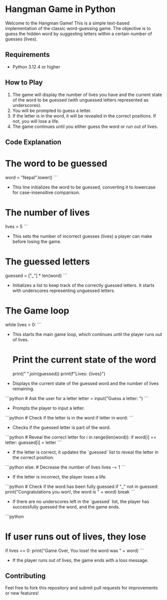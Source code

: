 # Hangman Game in Python

Welcome to the Hangman Game! This is a simple text-based implementation of the classic word-guessing game. The objective is to guess the hidden word by suggesting letters within a certain number of guesses (lives).

## Requirements

- Python 3.12.4 or higher


## How to Play

1. The game will display the number of lives you have and the current state of the word to be guessed (with unguessed letters represented as underscores).
2. You will be prompted to guess a letter.
3. If the letter is in the word, it will be revealed in the correct positions. If not, you will lose a life.
4. The game continues until you either guess the word or run out of lives.

## Code Explanation

# The word to be guessed
word = \"Nepal\".lower()
\`\`\`
- This line initializes the word to be guessed, converting it to lowercase for case-insensitive comparison.


# The number of lives
lives = 5
\`\`\`
- This sets the number of incorrect guesses (lives) a player can make before losing the game.


# The guessed letters
guessed = [\"_\"] * len(word)
\`\`\`
- Initializes a list to keep track of the correctly guessed letters. It starts with underscores representing unguessed letters.


# The Game loop
while lives > 0:
\`\`\`
- This starts the main game loop, which continues until the player runs out of lives.


    # Print the current state of the word
    print(\" \".join(guessed))
    print(f\"Lives: {lives}\")

- Displays the current state of the guessed word and the number of lives remaining.

\`\`\`python
    # Ask the user for a letter
    letter = input(\"Guess a letter: \")
\`\`\`
- Prompts the player to input a letter.

\`\`\`python
    # Check if the letter is in the word
    if letter in word:
\`\`\`
- Checks if the guessed letter is part of the word.

\`\`\`python
        # Reveal the correct letter
        for i in range(len(word)):
            if word[i] == letter:
                guessed[i] = letter
\`\`\`
- If the letter is correct, it updates the \`guessed\` list to reveal the letter in the correct position.

\`\`\`python
    else:
        # Decrease the number of lives
        lives -= 1
\`\`\`
- If the letter is incorrect, the player loses a life.

\`\`\`python
    # Check if the word has been fully guessed
    if \"_\" not in guessed:
        print(\"Congratulations you won!, the word is \" + word)
        break
\`\`\`
- If there are no underscores left in the \`guessed\` list, the player has successfully guessed the word, and the game ends.

\`\`\`python
# If user runs out of lives, they lose
if lives == 0:
    print(\"Game Over, You lose! the word was \" + word)
\`\`\`
- If the player runs out of lives, the game ends with a loss message.

## Contributing

Feel free to fork this repository and submit pull requests for improvements or new features!
